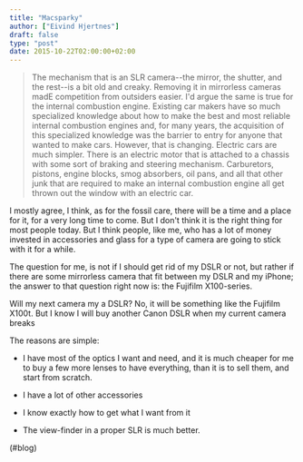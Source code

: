 ```yaml
---
title: "Macsparky"
author: ["Eivind Hjertnes"]
draft: false
type: "post"
date: 2015-10-22T02:00:00+02:00
---
```


> The mechanism that is an SLR camera--the mirror, the shutter, and the
> rest--is a bit old and creaky. Removing it in mirrorless cameras madE
> competition from outsiders easier. I'd argue the same is true for the
> internal combustion engine. Existing car makers have so much
> specialized knowledge about how to make the best and most reliable
> internal combustion engines and, for many years, the acquisition of
> this specialized knowledge was the barrier to entry for anyone that
> wanted to make cars. However, that is changing. Electric cars are much
> simpler. There is an electric motor that is attached to a chassis with
> some sort of braking and steering mechanism. Carburetors, pistons,
> engine blocks, smog absorbers, oil pans, and all that other junk that
> are required to make an internal combustion engine all get thrown out
> the window with an electric car.

I mostly agree, I think, as for the fossil care, there will be a time
and a place for it, for a very long time to come. But I don't think it
is the right thing for most people today. But I think people, like me,
who has a lot of money invested in accessories and glass for a type of
camera are going to stick with it for a while.

The question for me, is not if I should get rid of my DSLR or not, but
rather if there are some mirrorless camera that fit between my DSLR and
my iPhone; the answer to that question right now is: the Fujifilm
X100-series.

Will my next camera my a DSLR? No, it will be something like the
Fujifilm X100t. But I know I will buy another Canon DSLR when my current
camera breaks

The reasons are simple:

-   I have most of the optics I want and need, and it is much cheaper for
    me to buy a few more lenses to have everything, than it is to sell
    them, and start from scratch.

-   I have a lot of other accessories

-   I know exactly how to get what I want from it

-   The view-finder in a proper SLR is much better.

(#blog)
